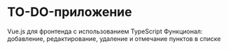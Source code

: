 # TO-DO-приложение
Vue.js для фронтенда с использованием TypeScript
Функционал: добавление, редактирование, удаление и отмечание пунктов в списке

